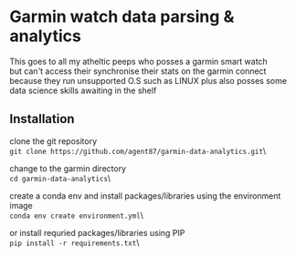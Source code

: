 # Garmin watch data parsing & analytics
This goes to all my atheltic peeps who posses a garmin smart watch \
but can't access their synchronise their stats on the garmin connect \
because they run unsupported O.S such as LINUX plus also posses some \
data science skills awaiting in the shelf

## Installation
clone the git repository\
`git clone https://github.com/agent87/garmin-data-analytics.git`\

change to the garmin directory\
`cd garmin-data-analytics`\

create a conda env and install packages/libraries using the environment image\
`conda env create environment.yml`\

or install requried packages/libraries using PIP\
`pip install -r requirements.txt`\


